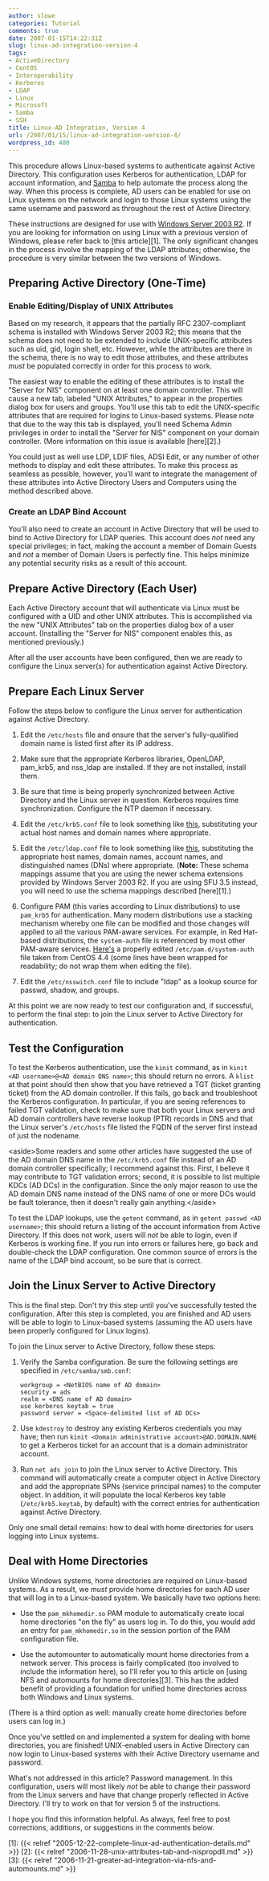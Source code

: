 ```yaml
---
author: slowe
categories: Tutorial
comments: true
date: 2007-01-15T14:22:31Z
slug: linux-ad-integration-version-4
tags:
- ActiveDirectory
- CentOS
- Interoperability
- Kerberos
- LDAP
- Linux
- Microsoft
- Samba
- SSH
title: Linux-AD Integration, Version 4
url: /2007/01/15/linux-ad-integration-version-4/
wordpress_id: 400
---
```


This procedure allows Linux-based systems to authenticate against Active Directory. This configuration uses Kerberos for authentication, LDAP for account information, and [Samba](http://www.samba.org/) to help automate the process along the way. When this process is complete, AD users can be enabled for use on Linux systems on the network and login to those Linux systems using the same username and password as throughout the rest of Active Directory.

These instructions are designed for use with [Windows Server 2003 R2](http://www.microsoft.com/windowsserver2003/). If you are looking for information on using Linux with a previous version of Windows, please refer back to [this article][1]. The only significant changes in the process involve the mapping of the LDAP attributes; otherwise, the procedure is very similar between the two versions of Windows.

## Preparing Active Directory (One-Time)

### Enable Editing/Display of UNIX Attributes

Based on my research, it appears that the partially RFC 2307-compliant schema is installed with Windows Server 2003 R2; this means that the schema does not need to be extended to include UNIX-specific attributes such as uid, gid, login shell, etc. However, while the attributes are there in the schema, there is no way to edit those attributes, and these attributes _must_ be populated correctly in order for this process to work.

The easiest way to enable the editing of these attributes is to install the "Server for NIS" component on at least one domain controller. This will cause a new tab, labeled "UNIX Attributes," to appear in the properties dialog box for users and groups. You'll use this tab to edit the UNIX-specific attributes that are required for logins to Linux-based systems. Please note that due to the way this tab is displayed, you'll need Schema Admin privileges in order to install the "Server for NIS" component on your domain controller. (More information on this issue is available [here][2].)

You could just as well use LDP, LDIF files, ADSI Edit, or any number of other methods to display and edit these attributes. To make this process as seamless as possible, however, you'll want to integrate the management of these attributes into Active Directory Users and Computers using the method described above.

### Create an LDAP Bind Account

You'll also need to create an account in Active Directory that will be used to bind to Active Directory for LDAP queries. This account does _not_ need any special privileges; in fact, making the account a member of Domain Guests and _not_ a member of Domain Users is perfectly fine. This helps minimize any potential security risks as a result of this account.

## Prepare Active Directory (Each User)

Each Active Directory account that will authenticate via Linux must be configured with a UID and other UNIX attributes. This is accomplished via the new "UNIX Attributes" tab on the properties dialog box of a user account. (Installing the "Server for NIS" component enables this, as mentioned previously.)

After all the user accounts have been configured, then we are ready to configure the Linux server(s) for authentication against Active Directory.

## Prepare Each Linux Server

Follow the steps below to configure the Linux server for authentication against Active Directory.

1. Edit the `/etc/hosts` file and ensure that the server's fully-qualified domain name is listed first after its IP address.

2. Make sure that the appropriate Kerberos libraries, OpenLDAP, pam\_krb5, and nss\_ldap are installed. If they are not installed, install them.

3. Be sure that time is being properly synchronized between Active Directory and the Linux server in question. Kerberos requires time synchronization. Configure the NTP daemon if necessary.

4. Edit the `/etc/krb5.conf` file to look something like [this](https://gist.github.com/scottslowe/67a3f8c36270c7e6376b), substituting your actual host names and domain names where appropriate.

5. Edit the `/etc/ldap.conf` file to look something like [this](https://gist.github.com/scottslowe/7ad13c8839a546b760df), substituting the appropriate host names, domain names, account names, and distinguished names (DNs) where appropriate. (**Note:** These schema mappings assume that you are using the newer schema extensions provided by Windows Server 2003 R2. If you are using SFU 3.5 instead, you will need to use the schema mappings described [here][1].)

6. Configure PAM (this varies according to Linux distributions) to use `pam_krb5` for authentication. Many modern distributions use a stacking mechanism whereby one file can be modified and those changes will applied to all the various PAM-aware services. For example, in Red Hat-based distributions, the `system-auth` file is referenced by most other PAM-aware services. [Here's](https://gist.github.com/scottslowe/0e47e27dd5e515963daf) a properly edited `/etc/pam.d/system-auth` file taken from CentOS 4.4 (some lines have been wrapped for readability; do not wrap them when editing the file).

7. Edit the `/etc/nsswitch.conf` file to include "ldap" as a lookup source for passwd, shadow, and groups.

At this point we are now ready to test our configuration and, if successful, to perform the final step: to join the Linux server to Active Directory for authentication.

## Test the Configuration

To test the Kerberos authentication, use the `kinit` command, as in `kinit <AD username>@<AD domain DNS name>`; this should return no errors. A `klist` at that point should then show that you have retrieved a TGT (ticket granting ticket) from the AD domain controller. If this fails, go back and troubleshoot the Kerberos configuration. In particular, if you are seeing references to failed TGT validation, check to make sure that both your Linux servers and AD domain controllers have reverse lookup (PTR) records in DNS and that the Linux server's `/etc/hosts` file listed the FQDN of the server first instead of just the nodename.

&lt;aside&gt;Some readers and some other articles have suggested the use of the AD domain DNS name in the `/etc/krb5.conf` file instead of an AD domain controller specifically; I recommend against this. First, I believe it may contribute to TGT validation errors; second, it is possible to list multiple KDCs (AD DCs) in the configuration. Since the only major reason to use the AD domain DNS name instead of the DNS name of one or more DCs would be fault tolerance, then it doesn't really gain anything.&lt;/aside&gt;

To test the LDAP lookups, use the `getent` command, as in `getent passwd <AD username>`; this should return a listing of the account information from Active Directory. If this does not work, users will _not_ be able to login, even if Kerberos is working fine. If you run into errors or failures here, go back and double-check the LDAP configuration. One common source of errors is the name of the LDAP bind account, so be sure that is correct.

## Join the Linux Server to Active Directory

This is the final step. Don't try this step until you've successfully tested the configuration. After this step is completed, you are finished and AD users will be able to login to Linux-based systems (assuming the AD users have been properly configured for Linux logins).

To join the Linux server to Active Directory, follow these steps:

1. Verify the Samba configuration. Be sure the following settings are specified in `/etc/samba/smb.conf`:  

	``` text
    workgroup = <NetBIOS name of AD domain> 
    security = ads
    realm = <DNS name of AD domain>
    use kerberos keytab = true
    password server = <Space-delimited list of AD DCs>
    ```

2. Use `kdestroy` to destroy any existing Kerberos credentials you may have; then run `kinit <Domain administrative account>@AD.DOMAIN.NAME` to get a Kerberos ticket for an account that is a domain administrator account.

3. Run `net ads join` to join the Linux server to Active Directory. This command will automatically create a computer object in Active Directory and add the appropriate SPNs (service principal names) to the computer object. In addition, it will populate the local Kerberos key table (`/etc/krb5.keytab`, by default) with the correct entries for authentication against Active Directory.

Only one small detail remains: how to deal with home directories for users logging into Linux systems.

## Deal with Home Directories

Unlike Windows systems, home directories are required on Linux-based systems. As a result, we _must_ provide home directories for each AD user that will log in to a Linux-based system. We basically have two options here:

* Use the `pam_mkhomedir.so` PAM module to automatically create local home directories "on the fly" as users log in. To do this, you would add an entry for `pam_mkhomedir.so` in the session portion of the PAM configuration file.

* Use the automounter to automatically mount home directories from a network server. This process is fairly complicated (too involved to include the information here), so I'll refer you to this article on [using NFS and automounts for home directories][3]. This has the added benefit of providing a foundation for unified home directories across both Windows and Linux systems.

(There is a third option as well: manually create home directories before users can log in.)

Once you've settled on and implemented a system for dealing with home directories, you are finished! UNIX-enabled users in Active Directory can now login to Linux-based systems with their Active Directory username and password.

What's not addressed in this article? Password management. In this configuration, users will most likely _not_ be able to change their password from the Linux servers and have that change properly reflected in Active Directory. I'll try to work on that for version 5 of the instructions.

I hope you find this information helpful. As always, feel free to post corrections, additions, or suggestions in the comments below.


[1]: {{< relref "2005-12-22-complete-linux-ad-authentication-details.md" >}}
[2]: {{< relref "2006-11-28-unix-attributes-tab-and-nispropdll.md" >}}
[3]: {{< relref "2006-11-21-greater-ad-integration-via-nfs-and-automounts.md" >}}
